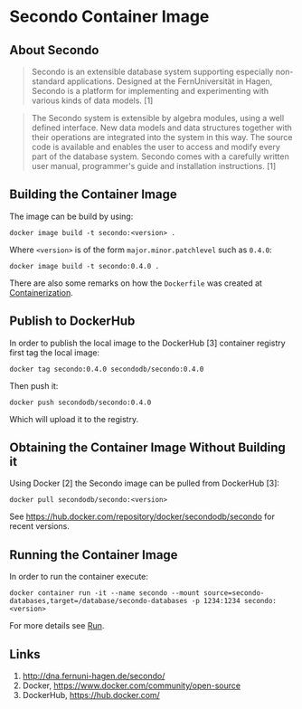 # Secondo Container Image

## About Secondo

> Secondo is an extensible database system supporting especially non-standard applications. Designed at the FernUniversität in Hagen, Secondo is a platform for implementing and experimenting with various kinds of data models. [1]

> The Secondo system is extensible by algebra modules, using a well defined interface. New data models and data structures together with their operations are integrated into the system in this way. The source code is available and enables the user to access and modify every part of the database system. Secondo comes with a carefully written user manual, programmer's guide and installation instructions. [1]

## Building the Container Image

The image can be build by using:

    docker image build -t secondo:<version> .

Where `<version>` is of the form `major.minor.patchlevel` such as `0.4.0`:

    docker image build -t secondo:0.4.0 .

There are also some remarks on how the `Dockerfile` was created at [Containerization](Containerization.md).

## Publish to DockerHub

In order to publish the local image to the DockerHub [3] container registry first tag the local image:

    docker tag secondo:0.4.0 secondodb/secondo:0.4.0

Then push it:

    docker push secondodb/secondo:0.4.0

Which will upload it to the registry.

## Obtaining the Container Image Without Building it

Using Docker [2] the Secondo image can be pulled from DockerHub [3]: 

    docker pull secondodb/secondo:<version>

See https://hub.docker.com/repository/docker/secondodb/secondo for recent versions.

## Running the Container Image

In order to run the container execute:

    docker container run -it --name secondo --mount source=secondo-databases,target=/database/secondo-databases -p 1234:1234 secondo:<version>

For more details see [Run](Run.md).

## Links
1. http://dna.fernuni-hagen.de/secondo/
2. Docker, https://www.docker.com/community/open-source
3. DockerHub, https://hub.docker.com/